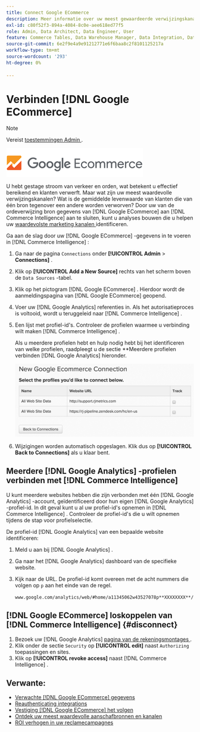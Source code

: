 ```yaml
---
title: Connect Google ECommerce
description: Meer informatie over uw meest gewaardeerde verwijzingskanalen.
exl-id: c80f52f3-894a-4084-8c0e-aee618ed77f5
role: Admin, Data Architect, Data Engineer, User
feature: Commerce Tables, Data Warehouse Manager, Data Integration, Data Import/Export
source-git-commit: 6e2f9e4a9e91212771e6f6baa8c2f8101125217a
workflow-type: tm+mt
source-wordcount: '293'
ht-degree: 0%

---
```


# Verbinden [!DNL Google ECommerce]

>[!NOTE]
>
>Vereist [ toestemmingen Admin ](../../../administrator/user-management/user-management.md).

![](../../../assets/google-ecommerce-logo.png)

U hebt gestage stroom van verkeer en orden, wat betekent u effectief bereikend en klanten verwerft. Maar wat zijn uw meest waardevolle verwijzingskanalen? Wat is de gemiddelde levenwaarde van klanten die van één bron tegenover een andere worden verworven? Door uw van de ordeverwijzing bron gegevens van [!DNL Google ECommerce] aan [!DNL Commerce Intelligence] aan te sluiten, kunt u analyses bouwen die u helpen uw [ waardevolste marketing kanalen ](../../../data-analyst/analysis/most-value-source-channel.md) identificeren.

Ga aan de slag door uw [!DNL Google ECommerce] -gegevens in te voeren in [!DNL Commerce Intelligence] :

1. Ga naar de pagina `Connections` onder **[!UICONTROL Admin** > **Connections]** .

1. Klik op **[!UICONTROL Add a New Source]** rechts van het scherm boven de `Data Sources` -tabel.

1. Klik op het pictogram [!DNL Google ECommerce] . Hierdoor wordt de aanmeldingspagina van [!DNL Google ECommerce] geopend.

1. Voer uw [!DNL Google Analytics] referenties in. Als het autorisatieproces is voltooid, wordt u teruggeleid naar [!DNL Commerce Intelligence] .

1. Een lijst met profiel-id&#39;s. Controleer de profielen waarmee u verbinding wilt maken [!DNL Commerce Intelligence] .

   Als u meerdere profielen hebt en hulp nodig hebt bij het identificeren van welke profielen, raadpleegt u de sectie **Meerdere profielen verbinden [!DNL Google Analytics] hieronder.

   ![](../../../assets/conn-mult-ga-profiles.png)<!--{: width="500"}-->

1. Wijzigingen worden automatisch opgeslagen. Klik dus op **[!UICONTROL Back to Connections]** als u klaar bent.

## Meerdere [!DNL Google Analytics] -profielen verbinden met [!DNL Commerce Intelligence]

U kunt meerdere websites hebben die zijn verbonden met één [!DNL Google Analytics] -account, geïdentificeerd door hun eigen [!DNL Google Analytics] -profiel-id. In dit geval kunt u al uw profiel-id&#39;s opnemen in [!DNL Commerce Intelligence] . Controleer de profiel-id&#39;s die u wilt opnemen tijdens de stap voor profielselectie.

De profiel-id [!DNL Google Analytics] van een bepaalde website identificeren:

1. Meld u aan bij [!DNL Google Analytics] .
1. Ga naar het [!DNL Google Analytics] dashboard van de specifieke website.
1. Kijk naar de URL. De profiel-id komt overeen met de acht nummers die volgen op `p` aan het einde van de regel.

   `www.google.com/analytics/web/#home/a11345062w43527078p**XXXXXXXX**/`

## [!DNL Google ECommerce] loskoppelen van [!DNL Commerce Intelligence] {#disconnect}

1. Bezoek uw [!DNL Google Analytics] [ pagina van de rekeningsmontages ](https://www.google.com/account/about/?hl=en).
1. Klik onder de sectie `Security` op **[!UICONTROL edit]** naast `Authorizing` toepassingen en sites.
1. Klik op **[!UICONTROL revoke access]** naast [!DNL Commerce Intelligence] .

## Verwante:

* [Verwachte  [!DNL Google ECommerce]  gegevens](../integrations/google-ecommerce-data.md)
* [ Reauthenticating integrations ](https://experienceleague.adobe.com/docs/commerce-knowledge-base/kb/how-to/mbi-reauthenticating-integrations.html)
* [ Vestiging  [!DNL Google ECommerce]  het volgen ](https://support.google.com/analytics/answer/1009612?hl=en)
* [Ontdek uw meest waardevolle aanschafbronnen en kanalen](../../analysis/most-value-source-channel.md)
* [ROI verhogen in uw reclamecampagnes](../../analysis/roi-ad-camp.md)

